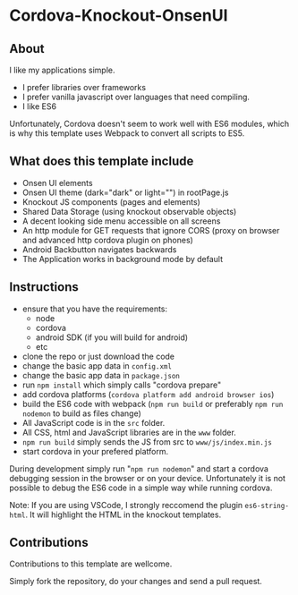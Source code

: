 # Cordova-Knockout-OnsenUI

## About

I like my applications simple.

- I prefer libraries over frameworks
- I prefer vanilla javascript over languages that need compiling.
- I like ES6

Unfortunately, Cordova doesn't seem to work well with ES6 modules, which is why this template uses Webpack to convert all scripts to ES5.

## What does this template include

- Onsen UI elements
- Onsen UI theme (dark="dark" or light="") in rootPage.js
- Knockout JS components (pages and elements)
- Shared Data Storage (using knockout observable objects)
- A decent looking side menu accessible on all screens
- An http module for GET requests that ignore CORS (proxy on browser and advanced http cordova plugin on phones)
- Android Backbutton navigates backwards
- The Application works in background mode by default

## Instructions

- ensure that you have the requirements:
  - node
  - cordova
  - android SDK (if you will build for android)
  - etc
- clone the repo or just download the code
- change the basic app data in `config.xml`
- change the basic app data in `package.json`
- run `npm install` which simply calls "cordova prepare"
- add cordova platforms (`cordova platform add android browser ios`)
- build the ES6 code with webpack (`npm run build` or preferably `npm run nodemon` to build as files change)
- All JavaScript code is in the `src` folder.
- All CSS, html and JavaScript libraries are in the `www` folder.
- `npm run build` simply sends the JS from src to `www/js/index.min.js`
- start cordova in your prefered platform.

During development simply run "`npm run nodemon`" and start a cordova debugging session in the browser or on your device. Unfortunately it is not possible to debug the ES6 code in a simple way while running cordova.

Note: If you are using VSCode, I strongly reccomend the plugin `es6-string-html`. It will highlight the HTML in the knockout templates.

## Contributions

Contributions to this template are wellcome.

Simply fork the repository, do your changes and send a pull request.
